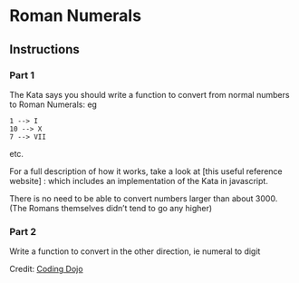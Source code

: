 # Roman Numerals

## Instructions

### Part 1

The Kata says you should write a function to convert from normal numbers to Roman Numerals: eg

```
1 --> I
10 --> X
7 --> VII
```

etc.

For a full description of how it works, take a look at [this useful reference website] : which includes an implementation of the Kata in javascript.

There is no need to be able to convert numbers larger than about 3000. (The Romans themselves didn’t tend to go any higher)

### Part 2 

Write a function to convert in the other direction, ie numeral to digit

Credit:  [Coding Dojo](https://codingdojo.org/kata/RomanNumerals/)